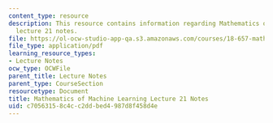 ```yaml
---
content_type: resource
description: This resource contains information regarding Mathematics of machine learning
  lecture 21 notes.
file: https://ol-ocw-studio-app-qa.s3.amazonaws.com/courses/18-657-mathematics-of-machine-learning-fall-2015/c70563158c4cc2ddbed4987d8f458d4e_MIT18_657F15_L21.pdf
file_type: application/pdf
learning_resource_types:
- Lecture Notes
ocw_type: OCWFile
parent_title: Lecture Notes
parent_type: CourseSection
resourcetype: Document
title: Mathematics of Machine Learning Lecture 21 Notes
uid: c7056315-8c4c-c2dd-bed4-987d8f458d4e
---
```


